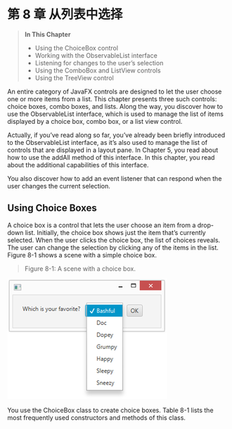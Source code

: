 # 第 8 章 从列表中选择

> **In This Chapter**
>
> - Using the ChoiceBox control 
> - Working with the ObservableList interface
> - Listening for changes to the user’s selection 
> - Using the ComboBox and ListView controls
> - Using the TreeView control

An entire category of JavaFX controls are designed to let the user choose one or more items from a list. This chapter presents three such controls: choice boxes, combo boxes, and lists. Along the way, you discover how to use the ObservableList interface, which is used to manage the list of items displayed by a choice box, combo box, or a list view control.

Actually, if you’ve read along so far, you’ve already been briefly introduced to the ObservableList interface, as it’s also used to manage the list of controls that are displayed in a layout pane. In Chapter 5, you read about how to use the addAll method of this interface. In this chapter, you read about the additional capabilities of this interface.

You also discover how to add an event listener that can respond when the user changes the current selection.

## Using Choice Boxes

A choice box is a control that lets the user choose an item from a drop-down list. Initially, the choice box shows just the item that’s currently selected. When the user clicks the choice box, the list of choices reveals. The user can change the selection by clicking any of the items in the list. Figure 8-1 shows a scene with a simple choice box.

> Figure 8-1: A scene with a choice box.

![Figure 8-1](assets/Figure-8-1.png)

You use the ChoiceBox class to create choice boxes. Table 8-1 lists the most frequently used constructors and methods of this class.

